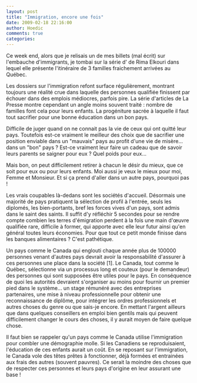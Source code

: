 ```yaml
---
layout: post
title: "Immigration, encore une fois"
date: 2009-02-18 22:16:00
author: Hoedic
comments: true
categories: 
---
```



Ce week end, alors que je relisais un de mes billets (mal écrit) sur l'embauche d'immigrants, je tombai sur la série d' de Rima Elkouri dans lequel elle présente l'itinéraire de 3 familles fraichement arrivées au Québec.

Les dossiers sur l'immigration refont surface régulièrement, montrant toujours une réalité crue dans laquelle des personnes qualifiée finissent par échouer dans des emplois médiocres, parfois pire. La série d'articles de La Presse montre cependant un angle moins souvent traité : nombre de familles font cela pour leurs enfants. La progéniture sacrée à laquelle il faut tout sacrifier pour une bonne éducation dans un bon pays.

Difficile de juger quand on ne connait pas la vie de ceux qui ont quitté leur pays. Toutefois est-ce vraiment le meilleur des choix que de sacrifier une position enviable dans un "mauvais" pays au profit d'une vie de misère... dans un "bon" pays ? Est-ce vraiment leur faire un cadeau que de savoir leurs parents se saigner pour eux ? Quel poids pour eux...

Mais bon, on peut difficilement retirer à chacun le désir du mieux, que ce soit pour eux ou pour leurs enfants. Moi aussi je veux le mieux pour moi, Femme et Monsieur. Et si ça prend d'aller dans un autre pays, pourquoi pas !

Les vrais coupables là-dedans sont les sociétés d'accueil. Désormais une majorité de pays pratiquent la sélection de profil à l'entrée, seuls les diplomés, les bien-portants, bref les forces vives d'un pays, sont admis dans le saint des saints. Il suffit d'y réfléchir 5 secondes pour se rendre compte combien les terres d'émigration perdent à la fois une main d'&#339;uvre qualifiée rare, difficile à former, qui apporte avec elle leur futur ainsi qu'en général toutes leurs économies. Pour que tout ce petit monde finisse dans les banques alimentaires ? C'est pathétique.

Un pays comme le Canada qui englouti chaque année plus de 100000 personnes venant d'autres pays devrait avoir la responsabilité d'assurer à ces personnes une place dans la société [1]. Le Canada, tout comme le Québec, sélectionne via un processus long et couteux (pour le demandeur) des personnes qui sont supposées être utiles pour le pays. En conséquence de quoi les autorités devraient s'organiser au moins pour fournir un premier pied dans le système... un stage rémunéré avec des entreprises partenaires, une mise à niveau professionnelle pour obtenir une reconnaissance de diplôme, pour intégrer les ordres professionnels et autres choses du genre ou que sais-je encore. En mettant l'argent ailleurs que dans quelques conseillers en emploi bien gentils mais qui peuvent difficilement changer le cours des choses, il y aurait moyen de faire quelque chose.

Il faut bien se rappeler qu'un pays comme le Canada utilise l'immigration pour combler une démographie molle. Si les Canadiens se reproduisaient, l'éducation de ces enfants aurait un coût. En se reposant sur l'immigration, le Canada vole des têtes prêtes à fonctionner, déjà formées et entrainées aux frais des autres (souvent pauvres). Ce serait la moindre des choses que de respecter ces personnes et leurs pays d'origine en leur assurant une base !